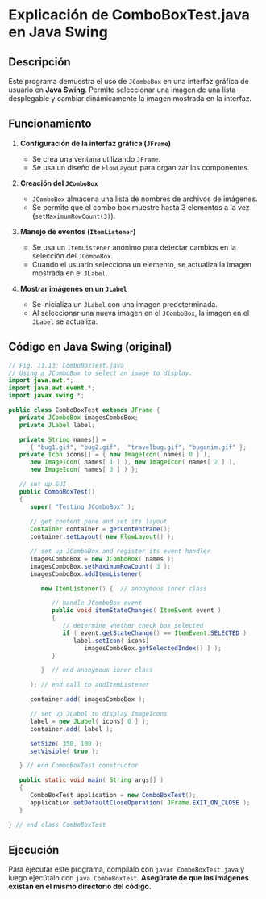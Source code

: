 # Explicación de ComboBoxTest.java en Java Swing

## Descripción
Este programa demuestra el uso de `JComboBox` en una interfaz gráfica de usuario en **Java Swing**. Permite seleccionar una imagen de una lista desplegable y cambiar dinámicamente la imagen mostrada en la interfaz.

## Funcionamiento
1. **Configuración de la interfaz gráfica (`JFrame`)**  
   - Se crea una ventana utilizando `JFrame`.
   - Se usa un diseño de `FlowLayout` para organizar los componentes.

2. **Creación del `JComboBox`**  
   - `JComboBox` almacena una lista de nombres de archivos de imágenes.
   - Se permite que el combo box muestre hasta 3 elementos a la vez (`setMaximumRowCount(3)`).

3. **Manejo de eventos (`ItemListener`)**  
   - Se usa un `ItemListener` anónimo para detectar cambios en la selección del `JComboBox`.
   - Cuando el usuario selecciona un elemento, se actualiza la imagen mostrada en el `JLabel`.

4. **Mostrar imágenes en un `JLabel`**  
   - Se inicializa un `JLabel` con una imagen predeterminada.
   - Al seleccionar una nueva imagen en el `JComboBox`, la imagen en el `JLabel` se actualiza.

## Código en Java Swing (original)
```java
// Fig. 13.13: ComboBoxTest.java
// Using a JComboBox to select an image to display.
import java.awt.*;
import java.awt.event.*;
import javax.swing.*;

public class ComboBoxTest extends JFrame {
   private JComboBox imagesComboBox;
   private JLabel label;

   private String names[] = 
      { "bug1.gif", "bug2.gif",  "travelbug.gif", "buganim.gif" };
   private Icon icons[] = { new ImageIcon( names[ 0 ] ),
      new ImageIcon( names[ 1 ] ), new ImageIcon( names[ 2 ] ),
      new ImageIcon( names[ 3 ] ) };

   // set up GUI
   public ComboBoxTest()
   {
      super( "Testing JComboBox" );
    
      // get content pane and set its layout
      Container container = getContentPane();
      container.setLayout( new FlowLayout() );      

      // set up JComboBox and register its event handler
      imagesComboBox = new JComboBox( names );
      imagesComboBox.setMaximumRowCount( 3 );
      imagesComboBox.addItemListener(

         new ItemListener() {  // anonymous inner class 

            // handle JComboBox event
            public void itemStateChanged( ItemEvent event )
            {
               // determine whether check box selected
			   if ( event.getStateChange() == ItemEvent.SELECTED )
                  label.setIcon( icons[ 
                     imagesComboBox.getSelectedIndex() ] );
            }

         }  // end anonymous inner class

      ); // end call to addItemListener

      container.add( imagesComboBox );

      // set up JLabel to display ImageIcons
      label = new JLabel( icons[ 0 ] );
      container.add( label );

      setSize( 350, 100 );
      setVisible( true );

   } // end ComboBoxTest constructor

   public static void main( String args[] )
   { 
      ComboBoxTest application = new ComboBoxTest();
      application.setDefaultCloseOperation( JFrame.EXIT_ON_CLOSE );
   }

} // end class ComboBoxTest

```

## Ejecución
Para ejecutar este programa, compílalo con `javac ComboBoxTest.java` y luego ejecútalo con `java ComboBoxTest`. **Asegúrate de que las imágenes existan en el mismo directorio del código.**

